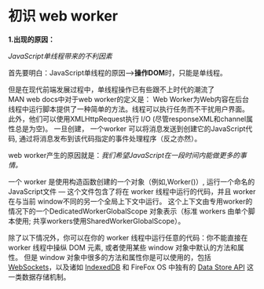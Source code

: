 # 初识 web worker

**1.出现的原因：**

*JavaScript单线程带来的不利因素*

首先要明白：JavaScript单线程的原因-->**操作DOM**时，只能是单线程。

但是在现代前端发展过程中，单线程操作已有些跟不上时代的潮流了<br>
MAN web docs中对于web worker的定义是：
Web Worker为Web内容在后台线程中运行脚本提供了一种简单的方法。线程可以执行任务而不干扰用户界面。
此外，他们可以使用XMLHttpRequest执行 I/O  (尽管responseXML和channel属性总是为空)。
一旦创建， 一个worker 可以将消息发送到创建它的JavaScript代码, 通过将消息发布到该代码指定的事件处理程序（反之亦然）。

web worker产生的原因就是：*我们希望JavaScript在一段时间内能做更多的事情。*

一个 worker 是使用构造函数创建的一个对象（例如,Worker()）, 运行一个命名的 JavaScript文件 — 这个文件包含了将在 worker 线程中运行的代码，并且 worker 在与当前 window不同的另一个全局上下文中运行。
这个上下文由专用worker的情况下的一个DedicatedWorkerGlobalScope 对象表示（标准 workers 由单个脚本使用; 共享workers使用SharedWorkerGlobalScope）。

除了以下情况外，你可以在你的 worker 线程中运行任意的代码：你不能直接在 worker 线程中操纵 DOM 元素, 或者使用某些 window 对象中默认的方法和属性。 
但是 window 对象中很多的方法和属性你是可以使用的，包括 [WebSockets](https://developer.mozilla.org/en-US/docs/Web/API/WebSockets_API)，以及诸如 [IndexedDB](https://developer.mozilla.org/en-US/docs/Web/API/IndexedDB_API) 和 FireFox OS 中独有的 [Data Store API](https://developer.mozilla.org/en-US/docs/Web/API/Data_Store_API) 这一类数据存储机制。
